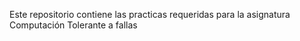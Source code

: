 Este repositorio contiene las practicas requeridas para la asignatura Computación Tolerante a fallas